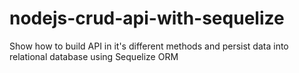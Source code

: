 # nodejs-crud-api-with-sequelize
Show how to build API in it's different methods and persist data into relational database using Sequelize ORM
